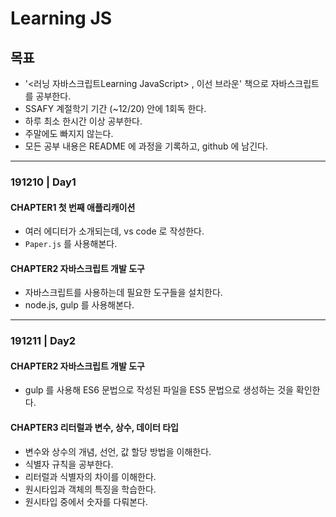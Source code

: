 # Learning JS

## 목표

- '<러닝 자바스크립트Learning JavaScript> , 이선 브라운'  책으로 자바스크립트를 공부한다.
- SSAFY 계절학기 기간 (~12/20) 안에 1회독 한다.
- 하루 최소 한시간 이상 공부한다.
- 주말에도 빠지지 않는다.
- 모든 공부 내용은 README 에 과정을 기록하고, github 에 남긴다. 

---

### 191210 | Day1

#### CHAPTER1 첫 번째 애플리캐이션

- 여러 에디터가 소개되는데, vs code 로 작성한다.
- `Paper.js` 를 사용해본다.

#### CHAPTER2 자바스크립트 개발 도구

- 자바스크립트를 사용하는데 필요한 도구들을 설치한다.
- node.js, gulp 를 사용해본다.

---

### 191211 | Day2

#### CHAPTER2 자바스크립트 개발 도구

- gulp 를 사용해 ES6 문법으로 작성된 파일을 ES5 문법으로 생성하는 것을 확인한다.

#### CHAPTER3 리터럴과 변수, 상수, 데이터 타입

- 변수와 상수의 개념, 선언, 값 할당 방법을 이해한다.
- 식별자 규칙을 공부한다.
- 리터럴과 식별자의 차이를 이해한다.
- 원시타입과 객체의 특징을 학습한다.
- 원시타입 중에서 숫자를 다뤄본다.